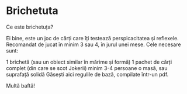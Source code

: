 # Brichetuta

Ce este brichetuța?

Ei bine, este un joc de cărți care îți testează perspicacitatea și reflexele.
Recomandat de jucat în minim 3 sau 4, în jurul unei mese. Cele necesare sunt:

1 brichetă (sau un obiect similar în mărime și formă)
1 pachet de cărți complet (din care se scot Jokerii)
minim 3-4 persoane
o masă, sau suprafață solidă
Găsești aici regulile de bază, compilate într-un pdf.

Multă baftă!

